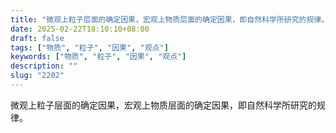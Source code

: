 ```yaml
---
title: "微观上粒子层面的确定因果，宏观上物质层面的确定因果，即自然科学所研究的规律。"
date: 2025-02-22T18:10:10+08:00
draft: false
tags: ["物质", "粒子", "因果", "观点"]
keywords: ["物质", "粒子", "因果", "观点"]
description: ""
slug: "2202"
---
```


微观上粒子层面的确定因果，宏观上物质层面的确定因果，即自然科学所研究的规律。
